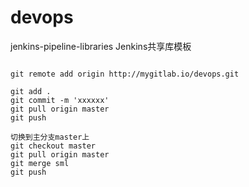 # devops

jenkins-pipeline-libraries 
Jenkins共享库模板

```

git remote add origin http://mygitlab.io/devops.git

git add .
git commit -m 'xxxxxx'
git pull origin master
git push

切换到主分支master上
git checkout master
git pull origin master
git merge sml
git push


```
